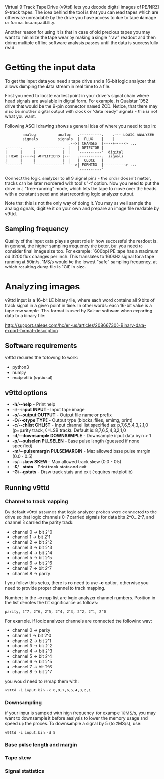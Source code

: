 
Virtual 9-Track Tape Drive (v9ttd) lets you decode digital images of PE/NRZI
9-track tapes. The idea behind the tool is that you can read tapes which are
otherwise unreadable by the drive you have access to due to tape damage
or format incompatibility.

Another reason for using it is that in case of old precious tapes you may want to
minimize the tape wear by making a single "raw" readout and then doing multiple offline
software analysis passes until the data is successfully read.

# Getting the input data

To get the input data you need a tape drive and a 16-bit logic analyzer that allows dumping the data
stream in real time to a file.

First you need to locate earliest point in your drive's signal chain where head signals are available
in digital form. For example, in Qualstar 1052 drive that would be the 9-pin connector named ZCD.
Notice, that there
may also be another digital output with clock or "data ready" signals - this is not what you want.

Following ASCII drawing shows a general idea of where you need to tap in:

            analog          analog   .----------.    .--- LOGIC ANALYZER
            signals         signals  |  FLUX    |    |
                                 .-->| CHANGES  |----+-----> ...
    .------.     .------------.  |   | DETECTOR |
    |      |     |            |  |   `----------'  digital
    | HEAD |---->| AMPLIFIERS |--+   .----------.  signals
    |      |     |            |  |   |  CLOCK   |
    `------'     `------------'  `-->| FORMING  |----------> ...
                                     `----------'

Connect the logic analyzer to all 9 signal pins - the order doesn't matter, tracks can be later reordered with
tool's '-t' option. Now you need to put the drive in a "free-running" mode, which lets the tape
to move over the heads with a constant speed and start recording logic analyzer output.

Note that this is not the only way of doing it. You may as well sample the analog signals,
digitize it on your own and prepare an image file readable by v9ttd.

## Sampling frequency

Quality of the input data plays a great role in how successful the readout is.
In general, the higher sampling frequency the beter, but you need to consider final image size too.
For example:
1600bpi PE tape has a maximum od 3200 flux changes per inch.
This translates to 160kHz signal for a tape running at 50in/s.
1MS/s would be the lowest "safe" sampling frequency, at which resulting dump file
is 1GiB in size.

# Analyzing images

v9ttd input is a 16-bit LE binary file, where each word contains all 9 bits
of track signal in a given point in time. In other words: each 16-bit value is a
tape row sample. This format is used by Saleae software when exporting data to a binary file:

http://support.saleae.com/hc/en-us/articles/208667306-Binary-data-export-format-description

## Software requirements

v9ttd requires the following to work:

* python3
* numpy
* matplotlib (optional)

## v9ttd options

* **-h**/**--help** - Print help
* **-i**/**--input INPUT** - Input tape image
* **-o**/**--output OUTPUT** - Output file name or prefix
* **-O**/**--otype TYPE** - Output type (blocks, files, emimg, print)
* **-c**/**--chlist CHLIST** - Input channel list specified as: p,7,6,5,4,3,2,1,0 (p=parity track, 0=LSB track). Default is: 8,7,6,5,4,3,2,1,0
* **-d**/**--downsample DOWNSAMPLE** - Downsample input data by n > 1
* **-p**/**--pulselen PULSELEN** - Base pulse length (guessed if none specified)
* **-m**/**--pulsemargin PULSEMARGIN** -  Max allowed base pulse margin (0.0 - 0.5)
* **-s**/**--skew SKEW** - Max allowed track skew (0.0 - 0.5)
* **-S**/**--stats** - Print track stats and exit
* **-G**/**--gstats** - Draw track stats and exit (requires matplotlib)

## Running v9ttd

### Channel to track mapping

By default v9ttd assumes that logic analyzer probes were connected to the drive so that
logic channels 0-7 carried signals for data bits 2^0...2^7, and channel 8 carried the parity track:

* channel 0 -> bit 2^0
* channel 1 -> bit 2^1
* channel 2 -> bit 2^2
* channel 3 -> bit 2^3
* channel 4 -> bit 2^4
* channel 5 -> bit 2^5
* channel 6 -> bit 2^6
* channel 7 -> bit 2^7
* channel 8 -> parity

I you follow this setup, there is no need to use **-c** option,
otherwise you need to provide proper channel to track mapping.

Numbers in the **-c** map list are logic analyzer channel numbers.
Position in the list denotes the bit significance as follows:

    parity, 2^7, 2^6, 2^5, 2^4, 2^3, 2^2, 2^1, 2^0

For example, if logic analyzer channels are connected the following way:

* channel 0 -> parity
* channel 1 -> bit 2^0
* channel 2 -> bit 2^1
* channel 3 -> bit 2^2
* channel 4 -> bit 2^3
* channel 5 -> bit 2^4
* channel 6 -> bit 2^5
* channel 7 -> bit 2^6
* channel 8 -> bit 2^7

you would need to remap them with:

    v9ttd -i input.bin -c 0,8,7,6,5,4,3,2,1

### Downsampling

If your input is sampled with high frequency, for example 10MS/s, you may want to downsample it
before analysis to lower the memory usage and speed up the proces. To downsample a signal
by 5 (to 2MS/s), use:

    v9ttd -i input.bin -d 5

### Base pulse length and margin

### Tape skew

### Signal statistics

